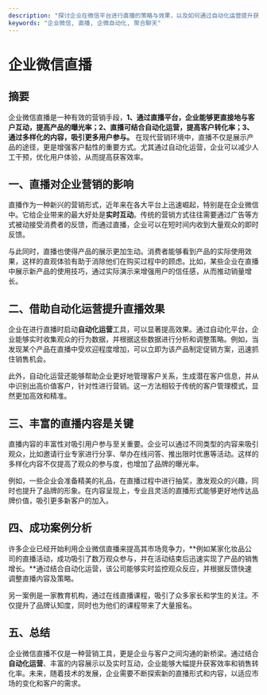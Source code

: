 ```yaml
---
description: "探讨企业在微信平台进行直播的策略与效果，以及如何通过自动化运营提升获客效率。"
keywords: "企业微信, 直播, 企微自动化, 聚合聊天"
---
```

# 企业微信直播

## 摘要

企业微信直播是一种有效的营销手段，**1、通过直播平台，企业能够更直接地与客户互动，提高产品的曝光率；2、直播可结合自动化运营，提高客户转化率；3、通过多样化的内容，吸引更多用户参与。** 在现代营销环境中，直播不仅是展示产品的途径，更是增强客户黏性的重要方式。尤其通过自动化运营，企业可以减少人工干预，优化用户体验，从而提高获客效率。

## 一、直播对企业营销的影响

直播作为一种新兴的营销形式，近年来在各大平台上迅速崛起，特别是在企业微信中。它给企业带来的最大好处是**实时互动**。传统的营销方式往往需要通过广告等方式被动接受消费者的反馈，而通过直播，企业可以在短时间内收到大量观众的即时反馈。

与此同时，直播也使得产品的展示更加生动。消费者能够看到产品的实际使用效果，这样的直观体验有助于消除他们在购买过程中的顾虑。比如，某些企业在直播中展示新产品的使用技巧，通过实际演示来增强用户的信任感，从而推动销量增长。

## 二、借助自动化运营提升直播效果

企业在进行直播时启动**自动化运营**工具，可以显著提高效果。通过自动化平台，企业能够实时收集观众的行为数据，并根据这些数据进行分析和调整策略。例如，当发现某个产品在直播中受欢迎程度增加，可以立即为该产品制定促销方案，迅速抓住销售机会。

此外，自动化运营还能够帮助企业更好地管理客户关系，生成潜在客户信息，并从中识别出高价值客户，针对性进行营销。这一方法相较于传统的客户管理模式，显然更加高效和精准。

## 三、丰富的直播内容是关键

直播内容的丰富性对吸引用户参与至关重要。企业可以通过不同类型的内容来吸引观众，比如邀请行业专家进行分享、举办在线问答、推出限时优惠等活动。这样的多样化内容不仅提高了观众的参与度，也增加了品牌的曝光率。 

例如，一些企业会准备精美的礼品，在直播过程中进行抽奖，激发观众的兴趣，同时也提升了品牌的形象。在内容呈现上，专业且灵活的直播形式能够更好地传达品牌价值，吸引更多新客户的加入。

## 四、成功案例分析

许多企业已经开始利用企业微信直播来提高其市场竞争力，**例如某家化妆品公司的直播活动，成功吸引了数万观众参与，并在活动结束后迅速实现了产品的销售增长。**通过结合自动化运营，该公司能够实时监控观众反应，并根据反馈快速调整直播内容及策略。

另一案例是一家教育机构，通过在线直播课程，吸引了众多家长和学生的关注。不仅提升了品牌认知度，同时也为他们的课程带来了大量报名。

## 五、总结

企业微信直播不仅是一种营销工具，更是企业与客户之间沟通的新桥梁。通过结合**自动化运营**、丰富的内容展示以及实时互动，企业能够大幅提升获客效率和销售转化率。未来，随着技术的发展，企业需要不断探索新的直播形式和内容，以适应市场的变化和客户的需求。
